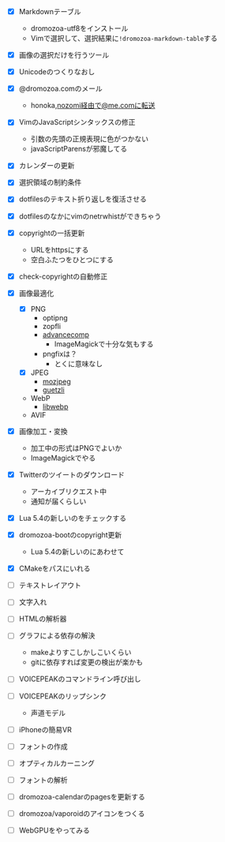 - [x] Markdownテーブル
  - dromozoa-utf8をインストール
  - Vimで選択して、選択結果に`!dromozoa-markdown-table`する
- [x] 画像の選択だけを行うツール
- [x] Unicodeのつくりなおし
- [x] @dromozoa.comのメール
  - honoka,nozomi経由で@me.comに転送
- [x] VimのJavaScriptシンタックスの修正
  - 引数の先頭の正規表現に色がつかない
  - javaScriptParensが邪魔してる
- [x] カレンダーの更新
- [x] 選択領域の制約条件
- [x] dotfilesのテキスト折り返しを復活させる
- [x] dotfilesのなかにvimのnetrwhistができちゃう
- [x] copyrightの一括更新
  - URLをhttpsにする
  - 空白ふたつをひとつにする
- [x] check-copyrightの自動修正
- [x] 画像最適化
  - [x] PNG
    - optipng
    - zopfli
    - [advancecomp](https://www.advancemame.it/)
      - ImageMagickで十分な気もする
    - pngfixは？
      - とくに意味なし
  - [x] JPEG
    - [mozjpeg](https://github.com/mozilla/mozjpeg)
    - [guetzli](https://github.com/google/guetzli)
  - WebP
    - [libwebp](https://chromium.googlesource.com/webm/libwebp)
  - AVIF
- [x] 画像加工・変換
  - 加工中の形式はPNGでよいか
  - ImageMagickでやる
- [x] Twitterのツイートのダウンロード
  - アーカイブリクエスト中
  - 通知が届くらしい
- [x] Lua 5.4の新しいのをチェックする
- [x] dromozoa-bootのcopyright更新
  - Lua 5.4の新しいのにあわせて
- [x] CMakeをパスにいれる

- [ ] テキストレイアウト
- [ ] 文字入れ
- [ ] HTMLの解析器
- [ ] グラフによる依存の解決
  - makeよりすこしかしこいくらい
  - gitに依存すれば変更の検出が楽かも
- [ ] VOICEPEAKのコマンドライン呼び出し
- [ ] VOICEPEAKのリップシンク
  - 声道モデル
- [ ] iPhoneの簡易VR
- [ ] フォントの作成
- [ ] オプティカルカーニング
- [ ] フォントの解析
- [ ] dromozoa-calendarのpagesを更新する
- [ ] dromozoa/vaporoidのアイコンをつくる
- [ ] WebGPUをやってみる

